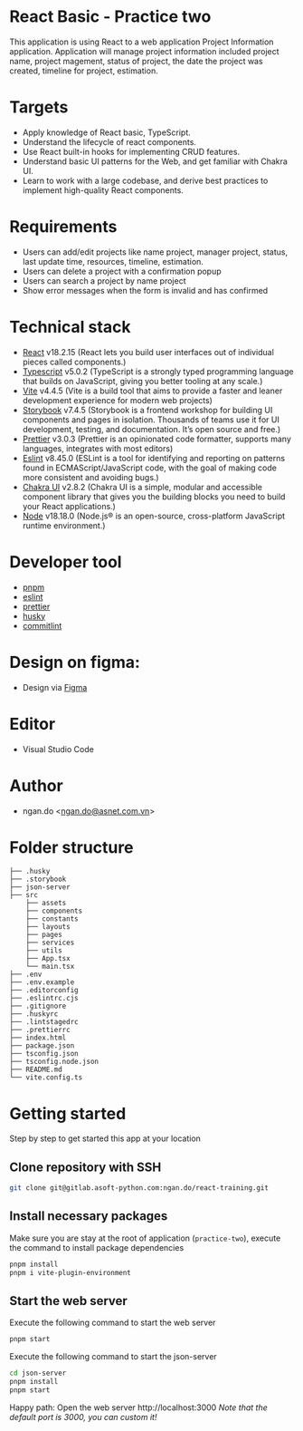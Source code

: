 # React Basic - Practice two

This application is using React to a web application Project Information application. Application will manage project information included project name, project magement, status of project, the date the project was created, timeline for project, estimation.

# Targets

- Apply knowledge of React basic, TypeScript.
- Understand the lifecycle of react components.
- Use React built-in hooks for implementing CRUD features.
- Understand basic UI patterns for the Web, and get familiar with Chakra UI.
- Learn to work with a large codebase, and derive best practices to implement high-quality React components.

# Requirements

- Users can add/edit projects like name project, manager project, status, last update time, resources, timeline, estimation.
- Users can delete a project with a confirmation popup
- Users can search a project by name project
- Show error messages when the form is invalid and has confirmed

# Technical stack

- [React](https://react.dev/) v18.2.15 (React lets you build user interfaces out of individual pieces called components.)
- [Typescript](https://www.typescriptlang.org/) v5.0.2 (TypeScript is a strongly typed programming language that builds on JavaScript, giving you better tooling at any scale.)
- [Vite](https://vitejs.dev/) v4.4.5 (Vite is a build tool that aims to provide a faster and leaner development experience for modern web projects)
- [Storybook](https://storybook.js.org/) v7.4.5 (Storybook is a frontend workshop for building UI components and pages in isolation. Thousands of teams use it for UI development, testing, and documentation. It’s open source and free.)
- [Prettier](https://storybook.js.org/) v3.0.3 (Prettier is an opinionated code formatter, supports many languages, integrates with most editors)
- [Eslint](https://eslint.org/) v8.45.0 (ESLint is a tool for identifying and reporting on patterns found in ECMAScript/JavaScript code, with the goal of making code more consistent and avoiding bugs.)
- [Chakra UI](https://chakra-ui.com/) v2.8.2 (Chakra UI is a simple, modular and accessible component library that gives you the building blocks you need to build your React applications.)
- [Node](https://nodejs.org/en/) v18.18.0 (Node.js® is an open-source, cross-platform JavaScript runtime environment.)

# Developer tool

- [pnpm](https://pnpm.io/)
- [eslint](https://eslint.org/)
- [prettier](https://storybook.js.org/)
- [husky](https://www.npmjs.com/package/husky)
- [commitlint](https://commitlint.js.org/#/)

# Design on figma:

- Design via [Figma](https://www.figma.com/file/dfLp5XLtk4WG4HcXI8GBiY/Project-Management?node-id=0%3A1&mode=dev)

# Editor

- Visual Studio Code

# Author

- ngan.do <[ngan.do@asnet.com.vn](ngan.do@asnet.com.vn)>

# Folder structure

```
├── .husky
├── .storybook
├── json-server
├── src
    ├── assets
    ├── components
    ├── constants
    ├── layouts
    ├── pages
    ├── services
    ├── utils
    ├── App.tsx
    └── main.tsx
├── .env
├── .env.example
├── .editorconfig
├── .eslintrc.cjs
├── .gitignore
├── .huskyrc
├── .lintstagedrc
├── .prettierrc
├── index.html
├── package.json
├── tsconfig.json
├── tsconfig.node.json
├── README.md
└── vite.config.ts
```

# Getting started

Step by step to get started this app at your location

## Clone repository with SSH

```bash
git clone git@gitlab.asoft-python.com:ngan.do/react-training.git
```

## Install necessary packages

Make sure you are stay at the root of application (`practice-two`), execute the command
to install package dependencies

```bash
pnpm install
pnpm i vite-plugin-environment
```

## Start the web server

Execute the following command to start the web server

```bash
pnpm start
```

Execute the following command to start the json-server

```bash
cd json-server
pnpm install
pnpm start
```

Happy path: Open the web server http://localhost:3000
_Note that the default port is 3000, you can custom it!_
